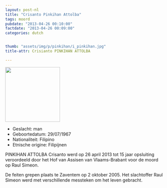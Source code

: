 ```yaml
---
layout: post-nl
title: "Crisanto Pinkihan Attolba"
tags: moord
pubdate: "2013-04-26 00:10:00"
factdate: "2013-04-26 00:09:00"
categories: dutch


thumb: "assets/img/p/pinkihan/i_pinkihan.jpg"
title-attr: Crisianto PINKIHAN ATTOLBA

---
```


<div class="row">

  <div class="col-xs-12 col-md-4">
         <a class="thumbnail" href="{{ site.baseurl }}/assets/img/p/pinkihan/i_pinkihan.jpg" title="Crisianto PINKIHAN ATTOLBA">
           <img src="{{ site.baseurl }}/assets/img/p/pinkihan/i_pinkihan.jpg" width="175" ></a>
      </li>  

  </ul>

  
  </div>
  <div class="col-xs-12 col-md-8">


<ul>
<li>Geslacht: man</li>
<li>Geboortedatum: 29/07/1967</li>
<li>Nationaliteit: Filipino</li>
<li>Etnische origine: Filipijnen</li>
</ul> 


<p>PINKIHAN ATTOLBA Crisanto werd op 26 april 2013  tot 15 jaar opsluiting veroordeeld door het Hof van Assisen van Vlaams-Brabant voor de moord op Raul Simeon.</p>
<p>De feiten grepen plaats te Zaventem op 2 oktober 2005. Het slachtoffer Raul Simeon werd met verschillende messteken om het leven gebracht.
</p>

</div>


</div>

